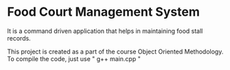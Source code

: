 # Food Court Management System

It is a command driven application that helps in maintaining food stall records.


This project is created as a part of the course Object Oriented Methodology.
To compile the code, just use " g++ main.cpp " 
